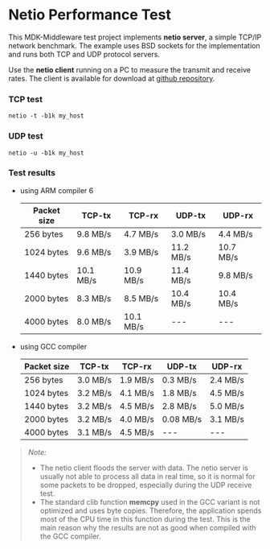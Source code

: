 # Netio Performance Test

This MDK-Middleware test project implements **netio server**, a simple TCP/IP
network benchmark. The example uses BSD sockets for the implementation and runs both
TCP and UDP protocol servers.

Use the **netio client** running on a PC to measure the transmit and receive rates.
The client is available for download at
[github repository](https://github.com/kai-uwe-rommel/netio/tree/master).

### TCP test

```shell
netio -t -b1k my_host  
```

### UDP test

```shell
netio -u -b1k my_host  
```

### Test results

- using ARM compiler 6

  | Packet size |   TCP-tx   |  TCP-rx   |  UDP-tx    |  UDP-rx   |
  | ----------- | ---------- | --------- | ---------- | --------- |
  |  256 bytes  |  9.8 MB/s  |  4.7 MB/s | 3.0 MB/s   |  4.4 MB/s |
  | 1024 bytes  |  9.6 MB/s  |  3.9 MB/s |  11.2 MB/s | 10.7 MB/s |
  | 1440 bytes  | 10.1 MB/s  | 10.9 MB/s |  11.4 MB/s |  9.8 MB/s |
  | 2000 bytes  |  8.3 MB/s  |  8.5 MB/s |  10.4 MB/s | 10.4 MB/s |
  | 4000 bytes  |  8.0 MB/s  | 10.1 MB/s |    ---     |   ---     |

- using GCC compiler

  | Packet size |   TCP-tx   |  TCP-rx   |  UDP-tx    |  UDP-rx   |
  | ----------- | ---------- | --------- | ---------- | --------- |
  |  256 bytes  |  3.0 MB/s  | 1.9 MB/s  |  0.3 MB/s  | 2.4 MB/s  |
  | 1024 bytes  |  3.2 MB/s  | 4.1 MB/s  |  1.8 MB/s  | 4.5 MB/s  |
  | 1440 bytes  |  3.2 MB/s  | 4.5 MB/s  |  2.8 MB/s  | 5.0 MB/s  |
  | 2000 bytes  |  3.2 MB/s  | 4.0 MB/s  |  0.08 MB/s | 3.1 MB/s  |
  | 4000 bytes  |  3.1 MB/s  | 4.5 MB/s  |    ---     |   ---     |

> *Note:*
>
> - The netio client floods the server with data. The netio server is usually not able
>   to process all data in real time, so it is normal for some packets to be dropped,
>   especially during the UDP receive test.
> - The standard clib function **memcpy** used in the GCC variant is not optimized
>   and uses byte copies. Therefore, the application spends most of the CPU time in this
>   function during the test. This is the main reason why the results are not as good
>   when compiled with the GCC compiler.
